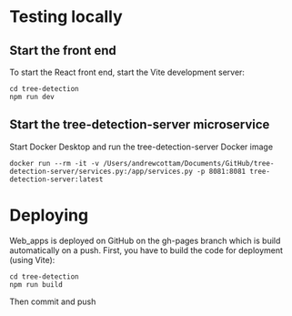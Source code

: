 # Testing locally

## Start the front end
To start the React front end, start the Vite development server:
```
cd tree-detection
npm run dev
```

## Start the tree-detection-server microservice
Start Docker Desktop and run the tree-detection-server Docker image
```
docker run --rm -it -v /Users/andrewcottam/Documents/GitHub/tree-detection-server/services.py:/app/services.py -p 8081:8081 tree-detection-server:latest
```

# Deploying
Web_apps is deployed on GitHub on the gh-pages branch which is build automatically on a push. First, you have to build the code for deployment (using Vite):

```
cd tree-detection
npm run build
```
Then commit and push